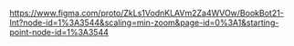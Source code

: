 https://www.figma.com/proto/ZkLs1VodnKLAVm2Za4WVOw/BookBot21-Int?node-id=1%3A3544&scaling=min-zoom&page-id=0%3A1&starting-point-node-id=1%3A3544